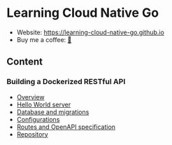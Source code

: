# Learning Cloud Native Go

- Website: https://learning-cloud-native-go.github.io
- Buy me a coffee: [🥤](https://www.buymeacoffee.com/dumindu)

## Content

### Building a Dockerized RESTful API

- [Overview](content/en/docs/a.building-a-dockerized-restful-api-application-in-go.md)
- [Hello World server](content/en/docs/a1.hello-world-server.md)
- [Database and migrations](content/en/docs/a2.database-and-migrations.md)
- [Configurations](content/en/docs/a3.configurations.md)
- [Routes and OpenAPI specification](content/en/docs/a4.routes-and-openapi-specification.md)
- [Repository](content/en/docs/a5.repository.md)
